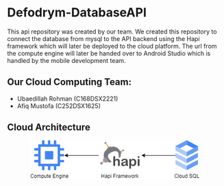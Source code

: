 # Defodrym-DatabaseAPI

This api repository was created by our team. We created this repository to connect the database from mysql to the API backend using the Hapi framework which will later be deployed to the cloud platform. The url from the compute engine will later be handed over to Android Studio which is handled by the mobile development team.

## Our Cloud Computing Team:
* Ubaedillah Rohman (C168DSX2221)
* Afiq Mustofa (C252DSX1625)

## Cloud Architecture
<p align="center">
  <img src="Architecture_cloud.png">
</p>
